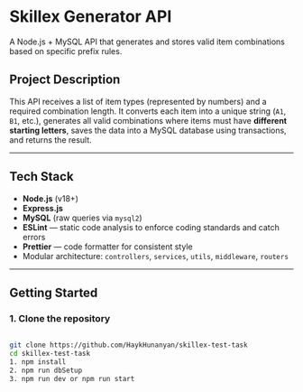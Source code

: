# Skillex Generator API

A Node.js + MySQL API that generates and stores valid item combinations based on specific prefix rules.

## Project Description

This API receives a list of item types (represented by numbers) and a required combination length. It converts each item into a unique string (`A1`, `B1`, etc.), generates all valid combinations where items must have **different starting letters**, saves the data into a MySQL database using transactions, and returns the result.

---

## Tech Stack

- **Node.js** (v18+)
- **Express.js**
- **MySQL** (raw queries via `mysql2`)
- **ESLint** — static code analysis to enforce coding standards and catch errors
- **Prettier** — code formatter for consistent style
- Modular architecture: `controllers`, `services`, `utils`, `middleware`, `routers`

---

## Getting Started

### 1. Clone the repository

```bash

git clone https://github.com/HaykHunanyan/skillex-test-task
cd skillex-test-task
1. npm install
2. npm run dbSetup
3. npm run dev or npm run start

```
